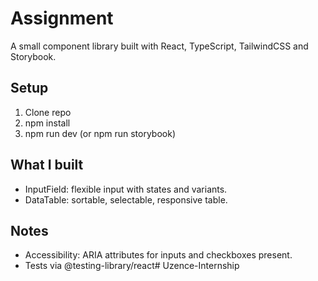 # Assignment

A small component library built with React, TypeScript, TailwindCSS and Storybook.

## Setup
1. Clone repo
2. npm install
3. npm run dev (or npm run storybook)

## What I built
- InputField: flexible input with states and variants.
- DataTable: sortable, selectable, responsive table.

## Notes
- Accessibility: ARIA attributes for inputs and checkboxes present.
- Tests via @testing-library/react# Uzence-Internship
